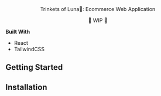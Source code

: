 
<div align="center">
Trinkets of Luna💎: Ecommerce Web Application

🚧 WIP 🚧
</div>

**Built With**
- React
- TailwindCSS


## Getting Started

## Installation
